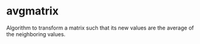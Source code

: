 # avgmatrix
Algorithm to transform a matrix such that its new values are the average of the neighboring values.
